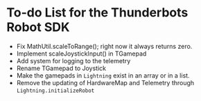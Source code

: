 # To-do List for the Thunderbots Robot SDK

* Fix MathUtil.scaleToRange(); right now it always returns zero.
* Implement scaleJoystickInput() in TGamepad
* Add system for logging to the telemetry
* Rename TGamepad to Joystick
* Make the gamepads in `Lightning` exist in an array or in a list.
* Remove the updating of HardwareMap and Telemetry through `Lightning.initializeRobot`